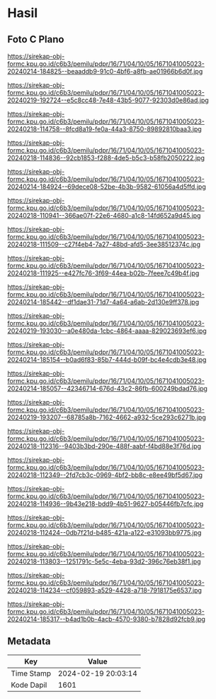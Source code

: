 # Hasil

## Foto C Plano

https://sirekap-obj-formc.kpu.go.id/c6b3/pemilu/pdpr/16/71/04/10/05/1671041005023-20240214-184825--beaaddb9-91c0-4bf6-a8fb-ae01966b6d0f.jpg

https://sirekap-obj-formc.kpu.go.id/c6b3/pemilu/pdpr/16/71/04/10/05/1671041005023-20240219-192724--e5c8cc48-7e48-43b5-9077-92303d0e86ad.jpg

https://sirekap-obj-formc.kpu.go.id/c6b3/pemilu/pdpr/16/71/04/10/05/1671041005023-20240218-114758--8fcd8a19-fe0a-44a3-8750-89892810baa3.jpg

https://sirekap-obj-formc.kpu.go.id/c6b3/pemilu/pdpr/16/71/04/10/05/1671041005023-20240218-114836--92cb1853-f288-4de5-b5c3-b58fb2050222.jpg

https://sirekap-obj-formc.kpu.go.id/c6b3/pemilu/pdpr/16/71/04/10/05/1671041005023-20240214-184924--69dece08-52be-4b3b-9582-61056a4d5ffd.jpg

https://sirekap-obj-formc.kpu.go.id/c6b3/pemilu/pdpr/16/71/04/10/05/1671041005023-20240218-110941--366ae07f-22e6-4680-a1c8-14fd652a9d45.jpg

https://sirekap-obj-formc.kpu.go.id/c6b3/pemilu/pdpr/16/71/04/10/05/1671041005023-20240218-111509--c27f4eb4-7a27-48bd-afd5-3ee38512374c.jpg

https://sirekap-obj-formc.kpu.go.id/c6b3/pemilu/pdpr/16/71/04/10/05/1671041005023-20240218-111925--e427fc76-3f69-44ea-b02b-7feee7c49b4f.jpg

https://sirekap-obj-formc.kpu.go.id/c6b3/pemilu/pdpr/16/71/04/10/05/1671041005023-20240214-185442--df1dae31-71d7-4a64-a6ab-2d130e9ff378.jpg

https://sirekap-obj-formc.kpu.go.id/c6b3/pemilu/pdpr/16/71/04/10/05/1671041005023-20240219-193030--a0e480da-1cbc-4864-aaaa-829023693ef6.jpg

https://sirekap-obj-formc.kpu.go.id/c6b3/pemilu/pdpr/16/71/04/10/05/1671041005023-20240214-185154--b0ad6f83-85b7-444d-b09f-bc4e4cdb3e48.jpg

https://sirekap-obj-formc.kpu.go.id/c6b3/pemilu/pdpr/16/71/04/10/05/1671041005023-20240214-185057--42346714-676d-43c2-86fb-600249bdad76.jpg

https://sirekap-obj-formc.kpu.go.id/c6b3/pemilu/pdpr/16/71/04/10/05/1671041005023-20240219-193207--68785a8b-7162-4662-a932-5ce293c6271b.jpg

https://sirekap-obj-formc.kpu.go.id/c6b3/pemilu/pdpr/16/71/04/10/05/1671041005023-20240218-112316--9403b3bd-290e-488f-aabf-f4bd88e3f76d.jpg

https://sirekap-obj-formc.kpu.go.id/c6b3/pemilu/pdpr/16/71/04/10/05/1671041005023-20240218-112349--2fd7cb3c-0969-4bf2-bb8c-e8ee49bf5d67.jpg

https://sirekap-obj-formc.kpu.go.id/c6b3/pemilu/pdpr/16/71/04/10/05/1671041005023-20240218-114936--9b43e218-bdd9-4b51-9627-b05446fb7cfc.jpg

https://sirekap-obj-formc.kpu.go.id/c6b3/pemilu/pdpr/16/71/04/10/05/1671041005023-20240218-112424--0db7f21d-b485-421a-a122-e31093bb9775.jpg

https://sirekap-obj-formc.kpu.go.id/c6b3/pemilu/pdpr/16/71/04/10/05/1671041005023-20240218-113803--1251791c-5e5c-4eba-93d2-396c76eb38f1.jpg

https://sirekap-obj-formc.kpu.go.id/c6b3/pemilu/pdpr/16/71/04/10/05/1671041005023-20240218-114234--cf059893-a529-4428-a718-7918175e6537.jpg

https://sirekap-obj-formc.kpu.go.id/c6b3/pemilu/pdpr/16/71/04/10/05/1671041005023-20240214-185317--b4ad1b0b-4acb-4570-9380-b7828d92fcb9.jpg


## Metadata

| Key        | Value               |
| ---------- | ------------------- |
| Time Stamp | 2024-02-19 20:03:14 |
| Kode Dapil | 1601                |



